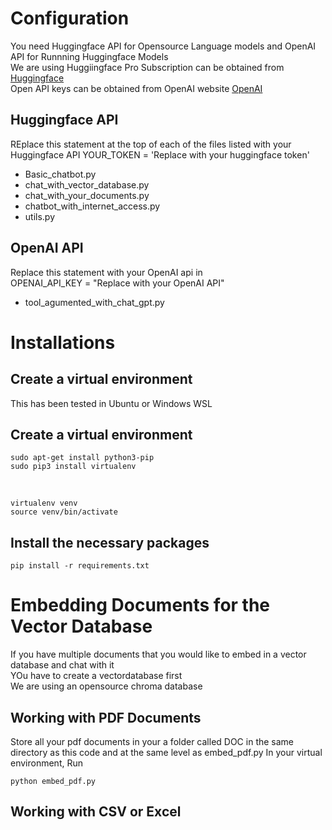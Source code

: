 # Configuration
You need Huggingface API for Opensource Language models and OpenAI API for Runnning Huggingface Models <br>
We are using Huggiingface Pro Subscription can be obtained from [Huggingface](https://huggingface.co/blog/inference-pro) <br>
Open API keys can be obtained from OpenAI website [OpenAI](https://openai.com/) <br>
## Huggingface API
REplace this statement at the top of each of the files listed with your Huggingface API
YOUR_TOKEN = 'Replace with your huggingface token'
- Basic_chatbot.py
- chat_with_vector_database.py
- chat_with_your_documents.py
- chatbot_with_internet_access.py
- utils.py

## OpenAI API
Replace this statement with your OpenAI api in <br>
OPENAI_API_KEY = "Replace with your OpenAI API"
- tool_agumented_with_chat_gpt.py



# Installations
## Create a virtual environment
This has been tested in Ubuntu or Windows WSL
## Create a virtual environment
````
sudo apt-get install python3-pip 
sudo pip3 install virtualenv
````

<br>

````
virtualenv venv
source venv/bin/activate
````

## Install the necessary packages
````
pip install -r requirements.txt 
````

# Embedding Documents for the Vector Database
If you have multiple documents that you would like to  embed in a vector database and chat with it <br>
YOu have to create a vectordatabase first <br>
We are using an opensource chroma database <br>

## Working with PDF Documents
Store all your pdf documents in your a folder called DOC in the same directory as this code and at the same level as embed_pdf.py
In your virtual environment, Run
````
python embed_pdf.py
````

## Working with CSV or Excel
